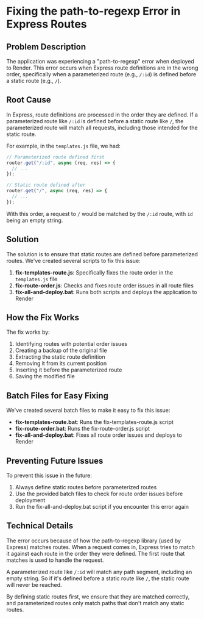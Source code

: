 # Fixing the path-to-regexp Error in Express Routes

## Problem Description

The application was experiencing a "path-to-regexp" error when deployed to Render. This error occurs when Express route definitions are in the wrong order, specifically when a parameterized route (e.g., `/:id`) is defined before a static route (e.g., `/`).

## Root Cause

In Express, route definitions are processed in the order they are defined. If a parameterized route like `/:id` is defined before a static route like `/`, the parameterized route will match all requests, including those intended for the static route.

For example, in the `templates.js` file, we had:

```javascript
// Parameterized route defined first
router.get("/:id", async (req, res) => {
  // ...
});

// Static route defined after
router.get("/", async (req, res) => {
  // ...
});
```

With this order, a request to `/` would be matched by the `/:id` route, with `id` being an empty string.

## Solution

The solution is to ensure that static routes are defined before parameterized routes. We've created several scripts to fix this issue:

1. **fix-templates-route.js**: Specifically fixes the route order in the `templates.js` file
2. **fix-route-order.js**: Checks and fixes route order issues in all route files
3. **fix-all-and-deploy.bat**: Runs both scripts and deploys the application to Render

## How the Fix Works

The fix works by:

1. Identifying routes with potential order issues
2. Creating a backup of the original file
3. Extracting the static route definition
4. Removing it from its current position
5. Inserting it before the parameterized route
6. Saving the modified file

## Batch Files for Easy Fixing

We've created several batch files to make it easy to fix this issue:

- **fix-templates-route.bat**: Runs the fix-templates-route.js script
- **fix-route-order.bat**: Runs the fix-route-order.js script
- **fix-all-and-deploy.bat**: Fixes all route order issues and deploys to Render

## Preventing Future Issues

To prevent this issue in the future:

1. Always define static routes before parameterized routes
2. Use the provided batch files to check for route order issues before deployment
3. Run the fix-all-and-deploy.bat script if you encounter this error again

## Technical Details

The error occurs because of how the path-to-regexp library (used by Express) matches routes. When a request comes in, Express tries to match it against each route in the order they were defined. The first route that matches is used to handle the request.

A parameterized route like `/:id` will match any path segment, including an empty string. So if it's defined before a static route like `/`, the static route will never be reached.

By defining static routes first, we ensure that they are matched correctly, and parameterized routes only match paths that don't match any static routes.
